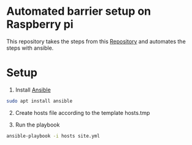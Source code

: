 # Automated barrier setup on Raspberry pi

This repository takes the steps from this [Repository](https://github.com/similicious/barrier-headless) and automates the steps with ansible.

# Setup
1. Install [Ansible](https://www.ansible.com/) 
```bash
sudo apt install ansible
```

2. Create hosts file according to the template hosts.tmp

3. Run the playbook
```bash
ansible-playbook -i hosts site.yml
```
